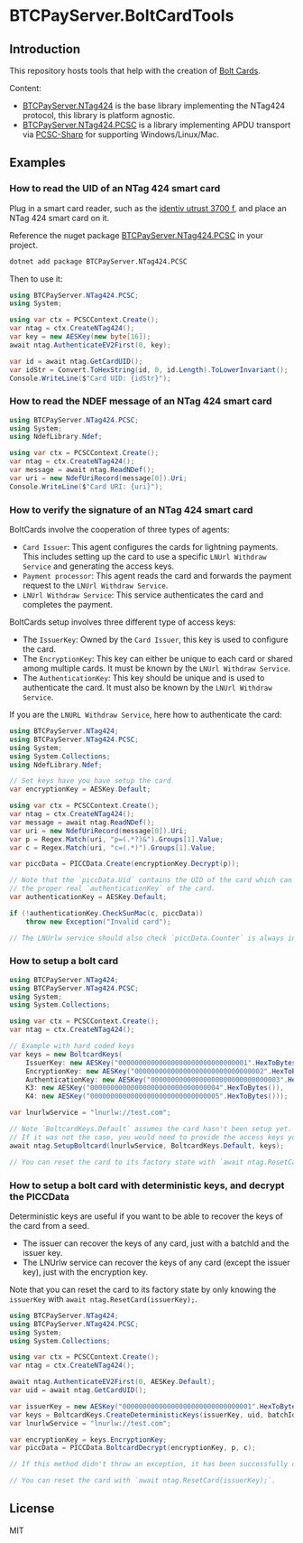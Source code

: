 # BTCPayServer.BoltCardTools

## Introduction

This repository hosts tools that help with the creation of [Bolt Cards](https://boltcard.org/).

Content:

* [BTCPayServer.NTag424](https://www.nuget.org/packages/BTCPayServer.NTag424) is the base library implementing the NTag424 protocol, this library is platform agnostic.
* [BTCPayServer.NTag424.PCSC](https://www.nuget.org/packages/BTCPayServer.NTag424.PCSC) is a library implementing APDU transport via [PCSC-Sharp](https://github.com/danm-de/pcsc-sharp) for supporting Windows/Linux/Mac.

## Examples

### How to read the UID of an NTag 424 smart card

Plug in a smart card reader, such as the [identiv utrust 3700 f](https://www.identiv.com/products/logical-access-control/smart-card-readers-writers/contactless-smart-card-readers-writers/3700f), and place an NTag 424 smart card on it.

Reference the nuget package [BTCPayServer.NTag424.PCSC](https://www.nuget.org/packages/BTCPayServer.NTag424.PCSC) in your project.

```bash
dotnet add package BTCPayServer.NTag424.PCSC
```

Then to use it:

```csharp
using BTCPayServer.NTag424.PCSC;
using System;

using var ctx = PCSCContext.Create();
var ntag = ctx.CreateNTag424();
var key = new AESKey(new byte[16]);
await ntag.AuthenticateEV2First(0, key);

var id = await ntag.GetCardUID();
var idStr = Convert.ToHexString(id, 0, id.Length).ToLowerInvariant();
Console.WriteLine($"Card UID: {idStr}");
```

### How to read the NDEF message of an NTag 424 smart card

```csharp
using BTCPayServer.NTag424.PCSC;
using System;
using NdefLibrary.Ndef;

using var ctx = PCSCContext.Create();
var ntag = ctx.CreateNTag424();
var message = await ntag.ReadNDef();
var uri = new NdefUriRecord(message[0]).Uri;
Console.WriteLine($"Card URI: {uri}");
```

### How to verify the signature of an NTag 424 smart card

BoltCards involve the cooperation of three types of agents:
* `Card Issuer`: This agent configures the cards for lightning payments. This includes setting up the card to use a specific `LNUrl Withdraw Service` and generating the access keys.
* `Payment processor`: This agent reads the card and forwards the payment request to the `LNUrl Withdraw Service`.
* `LNUrl Withdraw Service`: This service authenticates the card and completes the payment.

BoltCards setup involves three different type of access keys:
* The `IssuerKey`: Owned by the `Card Issuer`, this key is used to configure the card.
* The `EncryptionKey`: This key can either be unique to each card or shared among multiple cards. It must be known by the `LNUrl Withdraw Service`.
* The `AuthenticationKey`: This key should be unique and is used to authenticate the card. It must also be known by the `LNUrl Withdraw Service`.

If you are the `LNURL Withdraw Service`, here how to authenticate the card:

```csharp
using BTCPayServer.NTag424;
using BTCPayServer.NTag424.PCSC;
using System;
using System.Collections;
using NdefLibrary.Ndef;

// Set keys have you have setup the card
var encryptionKey = AESKey.Default;

using var ctx = PCSCContext.Create();
var ntag = ctx.CreateNTag424();
var message = await ntag.ReadNDef();
var uri = new NdefUriRecord(message[0]).Uri;
var p = Regex.Match(uri, "p=(.*?)&").Groups[1].Value;
var c = Regex.Match(uri, "c=(.*)").Groups[1].Value;

var piccData = PICCData.Create(encryptionKey.Decrypt(p));

// Note that the `piccData.Uid` contains the UID of the card which can be used to fetch
// the proper real `authenticationKey` of the card.
var authenticationKey = AESKey.Default;

if (!authenticationKey.CheckSunMac(c, piccData))
    throw new Exception("Invalid card");

// The LNUrlw service should also check `piccData.Counter` is always increasing between payments to avoid replay attacks.
```

### How to setup a bolt card

```csharp
using BTCPayServer.NTag424;
using BTCPayServer.NTag424.PCSC;
using System;
using System.Collections;

using var ctx = PCSCContext.Create();
var ntag = ctx.CreateNTag424();

// Example with hard coded keys
var keys = new BoltcardKeys(
    IssuerKey: new AESKey("00000000000000000000000000000001".HexToBytes()),
    EncryptionKey: new AESKey("00000000000000000000000000000002".HexToBytes()),
    AuthenticationKey: new AESKey("00000000000000000000000000000003".HexToBytes()),
    K3: new AESKey("00000000000000000000000000000004".HexToBytes()),
    K4: new AESKey("00000000000000000000000000000005".HexToBytes()));

var lnurlwService = "lnurlw://test.com";

// Note `BoltcardKeys.Default` assumes the card hasn't been setup yet.
// If it was not the case, you would need to provide the access keys you provided during the last setup.
await ntag.SetupBoltcard(lnurlwService, BoltcardKeys.Default, keys);

// You can reset the card to its factory state with `await ntag.ResetCard(keys);`
```

### How to setup a bolt card with deterministic keys, and decrypt the PICCData

Deterministic keys are useful if you want to be able to recover the keys of the card from a seed.
* The issuer can recover the keys of any card, just with a batchId and the issuer key.
* The LNUrlw service can recover the keys of any card (except the issuer key), just with the encryption key.

Note that you can reset the card to its factory state by only knowing the `issuerKey` with `await ntag.ResetCard(issuerKey);`.

```csharp
using BTCPayServer.NTag424;
using BTCPayServer.NTag424.PCSC;
using System;
using System.Collections;

using var ctx = PCSCContext.Create();
var ntag = ctx.CreateNTag424();

await ntag.AuthenticateEV2First(0, AESKey.Default);
var uid = await ntag.GetCardUID();

var issuerKey = new AESKey("00000000000000000000000000000001".HexToBytes());
var keys = BoltcardKeys.CreateDeterministicKeys(issuerKey, uid, batchId: 0);
var lnurlwService = "lnurlw://test.com";

var encryptionKey = keys.EncryptionKey;
var piccData = PICCData.BoltcardDecrypt(encryptionKey, p, c);

// If this method didn't throw an exception, it has been successfully decrypted and authenticated.

// You can reset the card with `await ntag.ResetCard(issuerKey);`.
```

## License

MIT
